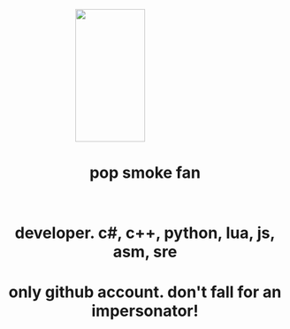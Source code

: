 <!DOCTYPE html>
<html lang="en">
<head>
    <meta charset="UTF-8">
    <meta http-equiv="X-UA-Compatible" content="IE=edge">
    <meta name="viewport" content="width=device-width, initial-scale=1.0">
</head>
<body>
    <style>
        .center {
            display: block;
            margin-left: auto;
            margin-right: auto;
            width: 50%;
            }
    </style>
    <img class="center" src="https://media.discordapp.net/attachments/913105778221658194/924132810141335552/unknown.png" height="240" width="480">
    <h1 align="center" dir="auto">pop smoke fan</h1>
    <br>
    <h1 align="center" dir="auto">developer. c#, c++, python, lua, js, asm, sre</h1>
    <h1 align="center" dir="auto">only github account. don't fall for an impersonator!</h1>
</body>
</html>
